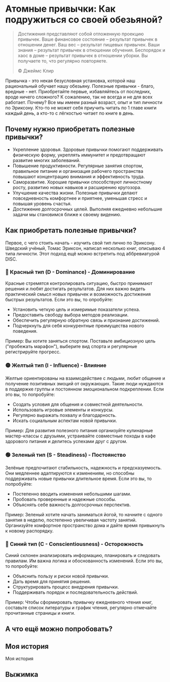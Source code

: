 # Атомные привычки: Как подружиться со своей обезьяной?

> Достижения представляют собой отложенную проекцию привычек. Ваше финансовое состояние – результат привычек в отношении денег. Ваш вес – результат пищевых привычек. Ваши знания – результат привычек в отношении обучения. Беспорядок и хаос в доме – результат привычек в отношении уборки. Вы получаете то, что регулярно повторяете.
>
> ©️ Джеймс Клир

Привычка - это некая безусловная установка, которой наш рациональный обучает нашу обезьяну. Полезные привычки - благо, вредные - нет. Приобретайте первые, избавляйтесь от последних, вроде ничего сложного? К сожалению, так не всегда и не для всех работает. Почему? Все мы имеем разный возраст, опыт и тип личности по Эриксону. Кто-то не может себя приучить читать по 1 главе книги каждый день, а кто-то с лёгкостью читает по книге в день.

## Почему нужно приобретать полезные привычки?

- Укрепление здоровья. Здоровые привычки помогают поддерживать физическую форму, укреплять иммунитет и предотвращают развитие многих заболеваний.
- Повышение продуктивности. Регулярные занятия спортом, правильное питание и организация рабочего пространства повышают концентрацию внимания и эффективность труда.
- Саморазвитие. Хорошие привычки способствуют личностному росту, развитию новых навыков и расширению кругозора.
- Улучшение качества жизни. Полезные привычки делают повседневность комфортнее и приятнее, уменьшая стресс и повышая уровень счастья.
- Достижение долгосрочных целей. Выполняя ежедневно небольшие задачи мы становимся ближе к своему видению.

## Как приобретать полезные привычки?

Первое, с чего стоить начать - изучить свой тип лично по Эриксону. Шведский учёный, Томас Эриксон, написал несколько книг, описываю 4 типа личности. Этот подход ещё можно встретить под аббревиатурой DISC.

### 🔴 Красный тип (D - Dominance) - Доминирование

Красные стремятся контролировать ситуацию, быстро принимают решения и любят достигать результатов. Для них важно видеть практический смысл новых привычек и возможность достижения быстрых результатов. Если это вы, то опробуйте:

- Установить четкую цель и измеримые показатели успеха.
- Предоставить свободу выбора методов реализации.
- Обеспечить регулярную обратную связь и признание достижений.
- Подчеркнуть для себя конкурентные преимущества нового поведения.

Пример: Вы хотите заняться спортом. Поставьте амбициозную цель ("пробежать марафон"), выберите вид спорта и регулярные регистрируйте прогресс.

### 🟡 Желтый тип (I - Influence) - Влияние

Желтые ориентированы на взаимодействие с людьми, любит общение и получение позитивных эмоций от окружающих. Такие люди нуждаются в поддержке группы и постоянном эмоциональном подкреплении. Если это вы, то попробуйте:

- Создать условия для общения и совместной деятельности.
- Использовать игровые элементы и конкурсы.
- Регулярно выражать похвалу и благодарность.
- Искать социальным аспектам новой привычки.

Пример: Для развития полезного питания организуйте кулинарные мастер-классы с друзьями, устраивайте совместные походы в кафе здорового питания и делитесь успехами друг с другом.


### 🟢 Зеленый тип (S - Steadiness) - Постоянство

Зелёные предпочитают стабильность, надежность и предсказуемость. Они медленнее адаптируются к изменениям, но способны поддерживать новые привычки длительное время. Если это вы, то попробуйте:

- Постепенно вводить изменения небольшими шагами.
- Пробовать проверенные и надежные способы.
- Объяснять себе важность долгосрочных перспектив.

Пример: Зеленый хотите начать заниматься йогой, то начните с одного занятия в неделю, постепенно увеличивая частоту занятий. Организуйте комфортное пространство дома и дайте время привыкнуть к новому распорядку.

### 🔵 Синий тип (C - Conscientiousness) - Осторожность

Синий склонен анализировать информацию, планировать и следовать правилам. Им важна логика и обоснованность изменений. Если это вы, то попробуйте:

- Объяснить пользу и риски новой привычки.
- Дать время для принятия решения.
- Структурировать процесс внедрения привычки.
- Поддерживать порядок и последовательность действий.

Пример: Чтобы сформировать привычку ежедневного чтения книг, составьте список литературы и график чтения, регулярно отмечайте прочитанные страницы и книги.

## А что ещё можно попробовать?

## Моя история

Моя история

## Выжимка
